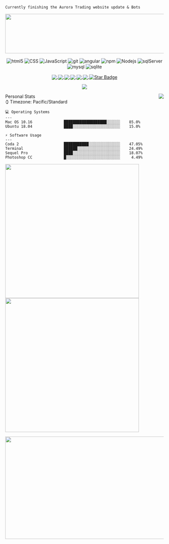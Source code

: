`Currently finishing the Aurora Trading website update & Bots`

<a href="https://github.com/CodeInFilth">
  <img align="center" width="1080px" height="125px" src="https://github-widgetbox.vercel.app/api/profile?username=CodeInFilth&data=followers,repositories,stars,commits">
</a>




<p align="center">
  <img align="center" alt="html5" src="https://img.shields.io/badge/-HTML5-E34F26?style=flat-square&logo=html5&logoColor=white" />
  <img align="center" alt="CSS" src="https://img.shields.io/badge/CSS%20-%231572B6.svg?style=flat-square&logo=css3&logoColor=white" />
<!--   <img alt="Sass" src="https://img.shields.io/badge/-Sass-CC6699?style=flat-square&logo=sass&logoColor=white" /> -->
  <img align="center" alt="JavaScript" src="https://img.shields.io/badge/JavaScript%20-%23F7DF1E.svg?style=flat-square&logo=javascript&logoColor=black" />
  <img align="center" alt="git" src="https://img.shields.io/badge/-Git-F05032?style=flat-square&logo=git&logoColor=white" />
<!--   <img alt="TypeScript" src="https://img.shields.io/badge/-TypeScript-%233178C6?style=flat-square&logo=TypeScript&logoColor=white" /> -->
  <img align="center" alt="angular" src="https://img.shields.io/badge/-Angular-DD0031?style=flat-square&logo=angular&logoColor=white" />
  <img align="center" alt="npm" src="https://img.shields.io/badge/-NPM-CB3837?style=flat-square&logo=npm&logoColor=white" />
  <img align="center" alt="Nodejs" src="https://img.shields.io/badge/-Nodejs-43853d?style=flat-square&logo=Node.js&logoColor=white" />
<!--   <img alt="CSharp" src="https://img.shields.io/badge/-C%20Sharp-%23239120?style=flat-square&logo=csharp&logoColor=white" /> -->
<!--   <img alt="dotNET" src="https://img.shields.io/badge/-MS%20.NET-%23512BD4?style=flat-squares&logo=dotnet&logoColor=white" /> -->
  <img align="center" alt="sqlServer" src="https://img.shields.io/badge/-MS%20SQL%20Server-%23CC2927?style=flat-squares&logo=microsoftsqlserver&logoColor=white" />
<!--   <img alt="azure" src="https://img.shields.io/badge/-MS%20Azure-%230078D4?style=flat-squares&logo=microsoftazure&logoColor=white" /> -->
<!--   <img alt="mongodb" src="https://img.shields.io/badge/-MongoDB-%2347A248?style=flat-squares&logo=mongodb&logoColor=white" /> -->
<!--   <img alt="java" src="https://img.shields.io/badge/-Java-%23007396?style=flat-squares&logo=java&logoColor=white" /> -->
  <img align="center" alt="mysql" src="https://img.shields.io/badge/-MySQL-%234479A1?style=flat-squares&logo=mysql&logoColor=white" />
  <img align="center" alt="sqlite" src="https://img.shields.io/badge/-SQLite-%23003B57?style=flat-squares&logo=sqlite&logoColor=white" />
</p>
<p align="center">
   <a target="_blank" rel="noopener noreferrer" href="#">
      <img align="center" src="https://img.shields.io/badge/Buy%20me%20Coffee-%24%20USD-brightgreen">
  </a>
   <a target="_blank" rel="noopener noreferrer" href="#">
     <img align="center" src="https://img.shields.io/badge/php-%5E7.1.3-blue">
  </a>
   <a target="_blank" rel="noopener noreferrer" href="#">
     <img align="center" src="https://img.shields.io/badge/uptime-99.999%25-green">
  </a>
   <a target="_blank" rel="noopener noreferrer" href="#">
     <img align="center" src="https://img.shields.io/badge/python-3.8-blue">
   </a>
   <a target="_blank" rel="noopener noreferrer" href="#">
     <img align="center" src="https://img.shields.io/discord/826258453391081524">
   </a>
   <a target="_blank" rel="noopener noreferrer" href="#">
     <img align="center" src="https://img.shields.io/github/sponsors/codeinfilth?color=red">
   </a>
   <a target="_blank" rel="noopener noreferrer" href="#">
     <img align="center" src="https://img.shields.io/static/v1?label=%F0%9F%8C%9F&amp;message=Stars&amp;style=style=flat&amp;color=BC4E99" alt="Star Badge">
   </a>
</p>
<p align="center">
  <img align="center" src="https://img.shields.io/website?down_color=Red&down_message=Aurora%20Trading%20%5B%20Offline%20%5D&badge&up_color=Green&up_message=Aurora%20Trading%20%5B%20Online%20%5D&url=http%3A%2F%2Fauroratrades.com%2F">
</p>

<!--- ddivider PSD  ??  -->
<a href="https://github.com/CodeInFilth"><img align="right" src="https://visitor-badge.laobi.icu/badge?page_id=CodeInFilth.CodeInFilth"></a>
<!-- -->
Personal Stats&emsp;&emsp;&emsp;&emsp;&emsp;&emsp;&emsp;&emsp;&emsp;&emsp;&emsp;&emsp;&emsp;&emsp;&emsp;&emsp;&emsp;&emsp;&emsp;&emsp;&emsp;&emsp;&emsp;&emsp;&emsp;&emsp;&emsp; ⌚︎ Timezone: Pacific/Standard

```
💻 Operating Systems
---
Mac OS 10.16              ███████████████████░░░░░░    85.0% 
Ubuntu 18.04              ████░░░░░░░░░░░░░░░░░░░░░    15.0% 

⚡ Software Usage
---
Coda 2                    ███████████░░░░░░░░░░░░░░    47.05%
Terminal                  ██████░░░░░░░░░░░░░░░░░░░    24.49%
Sequel Pro                ████░░░░░░░░░░░░░░░░░░░░░    18.07%
Photoshop CC              █░░░░░░░░░░░░░░░░░░░░░░░░     4.49%
```

<a href="https://github.com/CodeInFilth/Auto-DM-Discord">
  <img align="center" width="425px" src="https://github-readme-stats-filthy.vercel.app/api/pin/?username=CodeInFilth&repo=Auto-DM-Discord&theme=trash">
</a>
<a href="https://github.com/CodeInFilth/Disc-DM-from-MYSQL">
  <img align="center" width="425px" src="https://github-readme-stats-filthy.vercel.app/api/pin/?username=CodeInFilth&repo=Disc-DM-from-MYSQL&theme=trash">
</a>


<p align="center">
  <img width="1080px" height="325px" src="https://github-widgetbox.vercel.app/api/skills?languages=js,php,python,html,css,bash,xml,json,postgresql,mysql,powershell,x86,arm">
</p>

